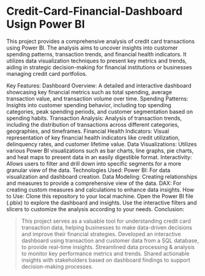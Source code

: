 # Credit-Card-Financial-Dashboard Usign Power BI

This project provides a comprehensive analysis of credit card transactions using Power BI. The analysis aims to uncover insights into customer spending patterns, transaction trends, and financial health indicators. It utilizes data visualization techniques to present key metrics and trends, aiding in strategic decision-making for financial institutions or businesses managing credit card portfolios.

Key Features:
Dashboard Overview: A detailed and interactive dashboard showcasing key financial metrics such as total spending, average transaction value, and transaction volume over time.
Spending Patterns: Insights into customer spending behavior, including top spending categories, peak spending periods, and customer segmentation based on spending habits.
Transaction Analysis: Analysis of transaction trends, including the distribution of transactions across different categories, geographies, and timeframes.
Financial Health Indicators: Visual representation of key financial health indicators like credit utilization, delinquency rates, and customer lifetime value.
Data Visualizations: Utilizes various Power BI visualizations such as bar charts, line graphs, pie charts, and heat maps to present data in an easily digestible format.
Interactivity: Allows users to filter and drill down into specific segments for a more granular view of the data.
Technologies Used:
Power BI: For data visualization and dashboard creation.
Data Modeling: Creating relationships and measures to provide a comprehensive view of the data.
DAX: For creating custom measures and calculations to enhance data insights.
How to Use:
Clone this repository to your local machine.
Open the Power BI file (.pbix) to explore the dashboard and insights.
Use the interactive filters and slicers to customize the analysis according to your needs.
Conclusion:
> This project serves as a valuable tool for understanding credit card transaction data, helping businesses to make data-driven decisions and improve their financial strategies.
> Developed an interactive dashboard using transaction and customer data from a SQL database, to provide real-time insights.
> Streamlined data processing & analysis to monitor key performance metrics and trends. 
> Shared actionable insights with stakeholders based on dashboard findings to support decision-making processes.
